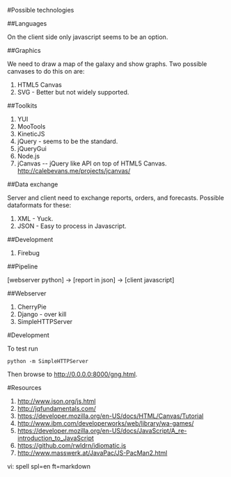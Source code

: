#Possible technologies

##Languages

On the client side only javascript seems to be an option.

##Graphics

We need to draw a map of the galaxy and show graphs.
Two possible canvases to do this on are:

1. HTML5 Canvas
2. SVG - Better but not widely supported.

##Toolkits

1. YUI
2. MooTools
3. KineticJS
4. jQuery  - seems to be the standard.
5. jQueryGui
6. Node.js
7. jCanvas -- jQuery like API on top of HTML5 Canvas.
   <http://calebevans.me/projects/jcanvas/>

##Data exchange 

Server and client need to exchange reports, orders, and forecasts.
Possible dataformats for these:

1. XML - Yuck.
2. JSON - Easy to process in Javascript.

##Development

1. Firebug

##Pipeline

[webserver python] -> [report in json] -> [client javascript]

##Webserver

1. CherryPie
2. Django - over kill
3. SimpleHTTPServer

#Development

To test run

    python -m SimpleHTTPServer

Then browse to <http://0.0.0.0:8000/gng.html>.


#Resources

1. <http://www.json.org/js.html>
2. <http://jqfundamentals.com/>
3. <https://developer.mozilla.org/en-US/docs/HTML/Canvas/Tutorial>
4. <http://www.ibm.com/developerworks/web/library/wa-games/>
5. <https://developer.mozilla.org/en-US/docs/JavaScript/A_re-introduction_to_JavaScript>
6. <https://github.com/rwldrn/idiomatic.js>
7. <http://www.masswerk.at/JavaPac/JS-PacMan2.html>




vi: spell spl=en ft=markdown
